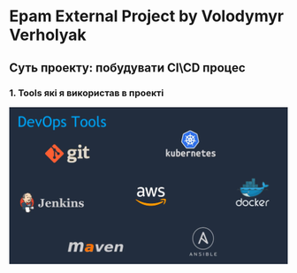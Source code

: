 # Epam External Project by Volodymyr Verholyak
## Суть проекту: побудувати CI\CD процес
### 1. Tools які я використав в проекті

<img src = "images/p1.png" width = 800>
